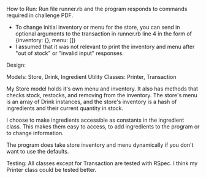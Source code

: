 How to Run:
Run file runner.rb and the program responds to commands required in challenge PDF.

- To change initial inventory or menu for the store, you can send in optional arguments to the transaction in runner.rb line 4 in the form of {inventory: {}, menu: []}
- I assumed that it was not relevant to print the inventory and menu after "out of stock" or "invalid input" responses.

Design:

Models: Store, Drink, Ingredient
Utility Classes: Printer, Transaction

My Store model holds it's own menu and inventory. It also has methods that checks stock, restocks, and removing from the inventory. The store's menu is an array of Drink instances, and the store's inventory is a hash of ingredients and their current quantity in stock.

I choose to make ingredients accessible as constants in the ingredient class. This makes them easy to access, to add ingredients to the program or to change information.

The program does take store inventory and menu dynamically if you don't want to use the defaults.

Testing:
All classes except for Transaction are tested with RSpec. I think my Printer class could be tested better.
